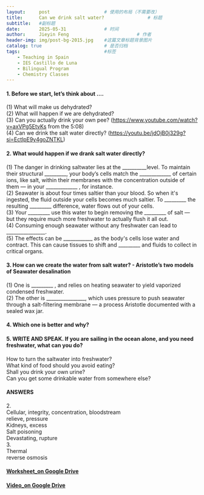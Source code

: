 ```yaml
---
layout:     post   				    # 使用的布局（不需要改）
title:      Can we drink salt water? 				# 标题 
subtitle:   #副标题
date:       2025-05-31 				# 时间
author:     Jieyin Feng 						# 作者
header-img: img/post-bg-2015.jpg 	#这篇文章标题背景图片
catalog: true 						# 是否归档
tags:								#标签
    - Teaching in Spain 
    - IES Castillo de Luna
    - Bilingual Program
    - Chemistry Classes
---
```


#### 1. Before we start, let’s think about ….
(1) What will make us dehydrated?\
(2) What will happen if we are dehydrated?\
(3) Can you actually drink your own pee? (https://www.youtube.com/watch?v=axVPg5EtvKs from the 5:08)\
(4) Can we drink the salt water directly? (https://youtu.be/jdOjB0j329g?si=EctlpE9y4goZNTKL)

#### 2. What would happen if we drank salt water directly?
(1) The danger in drinking saltwater lies at the __________level. To maintain their structural _________, your body’s cells match the _____________ of certain ions, like salt, within their membranes with the concentration outside of them — in your _____________ , for instance.\
(2) Seawater is about four times saltier than your blood. So when it's ingested, the fluid outside your cells becomes much saltier. To _________ the resulting _________ difference, water flows out of your cells. \
(3) Your _________ use this water to begin removing the _________ of salt — but they require much more freshwater to actually flush it all out. \
(4) Consuming enough seawater without any freshwater can lead to ________________.\
(5) The effects can be ____________ as the body's cells lose water and contract. This can cause tissues to shift and _________ and fluids to collect in critical organs.

#### 3. How can we create the water from salt water? - Aristotle’s two models of Seawater desalination
(1) One is _________ , and relies on heating seawater to yield vaporized condensed freshwater.\
(2) The other is ________________, which uses pressure to push seawater through a salt-filtering membrane — a process Aristotle documented with a sealed wax jar.

#### 4. Which one is better and why?

#### 5. WRITE AND SPEAK. If you are sailing in the ocean alone, and you need freshwater, what can you do?
How to turn the saltwater into freshwater?\
What kind of food should you avoid eating?\
Shall you drink your own urine?\
Can you get some drinkable water from somewhere else?


#### ANSWERS
2.\
Cellular, integrity, concentration, bloodstream\
relieve, pressure\
Kidneys, excess\
Salt poisoning\
Devastating, rupture\
3. \
Thermal\
reverse osmosis

#### [Worksheet_on Google Drive](https://docs.google.com/document/d/1ZNPRFEwBZH1pZGUeUL59G9wbP9vGhxDn/edit?usp=sharing&ouid=103086183032334531092&rtpof=true&sd=true)
#### [Video_on Google Drive](https://youtu.be/jdOjB0j329g?si=EctlpE9y4goZNTKL)
